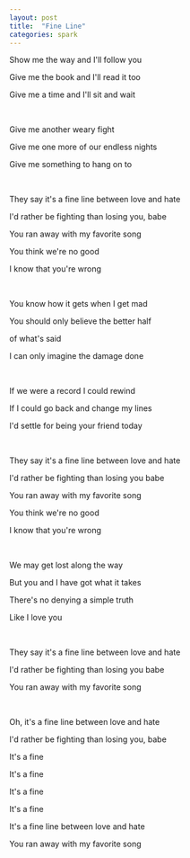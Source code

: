 ```yaml
---
layout: post
title:  "Fine Line"
categories: spark
---
```

Show me the way and I'll follow you

Give me the book and I'll read it too

Give me a time and I'll sit and wait

<br>

Give me another weary fight

Give me one more of our endless nights

Give me something to hang on to

<br>

They say it's a fine line between love and hate

I'd rather be fighting than losing you, babe

You ran away with my favorite song

You think we're no good

I know that you're wrong

<br>

You know how it gets when I get mad

You should only believe the better half

of what's said

I can only imagine the damage done

<br>

If we were a record I could rewind

If I could go back and change my lines

I'd settle for being your friend today

<br>

They say it's a fine line between love and hate

I'd rather be fighting than losing you babe

You ran away with my favorite song

You think we're no good

I know that you're wrong

<br>

We may get lost along the way

But you and I have got what it takes

There's no denying a simple truth

Like I love you

<br>

They say it's a fine line between love and hate

I'd rather be fighting than losing you babe

You ran away with my favorite song

<br>

Oh, it's a fine line between love and hate

I'd rather be fighting than losing you, babe

It's a fine

It's a fine

It's a fine

It's a fine

It's a fine line between love and hate

You ran away with my favorite song